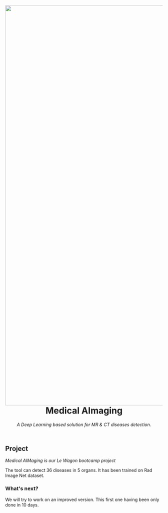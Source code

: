 <header>

<!--
  <<< Author notes: Course header >>>
  Include a 1280×640 image, course title in sentence case, and a concise description in emphasis.
  In your repository settings: enable template repository, add your 1280×640 social image, auto delete head branches.
  Add your open source license, GitHub uses MIT license.
-->


<img src="https://raw.githubusercontent.com/rkassila/Medical_AImaging/master/aimaging/interface/title_image.png" alt="Medical AImaging" width="1280" align="right">

# Medical AImaging

_A Deep Learning based solution for MR & CT diseases detection._

</header>

## Project

_Medical AIMaging is our Le Wagon bootcamp project_

The tool can detect 36 diseases in 5 organs. It has been trained on Rad Image Net dataset.


### What's next?

We will try to work on an improved version. This first one having been only done in 10 days.


<footer>
</footer>
